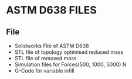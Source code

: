 # ASTM D638 FILES

## File
- Solidworks File of ASTM D638
- STL file of topology optimised reduced mass
- STL file of removed mass
- Simulation files for Forces(500, 1000, 5000) N
- G-Code for variable infill